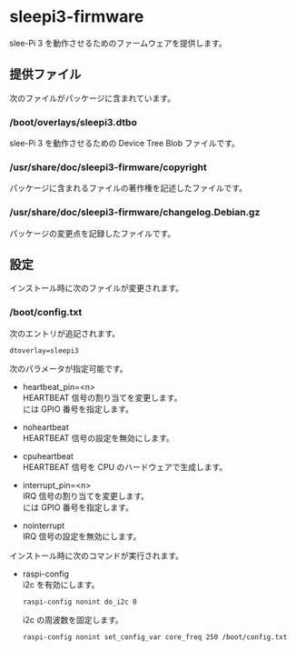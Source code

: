 # sleepi3-firmware  
slee-Pi 3 を動作させるためのファームウェアを提供します。

## 提供ファイル  
次のファイルがパッケージに含まれています。

### /boot/overlays/sleepi3.dtbo  
slee-Pi 3 を動作させるための Device Tree Blob ファイルです。

### /usr/share/doc/sleepi3-firmware/copyright  
パッケージに含まれるファイルの著作権を記述したファイルです。

### /usr/share/doc/sleepi3-firmware/changelog.Debian.gz  
パッケージの変更点を記録したファイルです。

## 設定  
インストール時に次のファイルが変更されます。

### /boot/config.txt  
次のエントリが追記されます。
```
dtoverlay=sleepi3
```

次のパラメータが指定可能です。
* heartbeat_pin=\<n\>  
  HEARTBEAT 信号の割り当てを変更します。  
  <n> には GPIO 番号を指定します。  

* noheartbeat  
  HEARTBEAT 信号の設定を無効にします。  

* cpuheartbeat  
  HEARTBEAT 信号を CPU のハードウェアで生成します。  

* interrupt_pin=\<n\>  
  IRQ 信号の割り当てを変更します。  
  <n> には GPIO 番号を指定します。  

* nointerrupt  
  IRQ 信号の設定を無効にします。  


インストール時に次のコマンドが実行されます。

* raspi-config  
  i2c を有効にします。  
  ```
  raspi-config nonint do_i2c 0
  ```
  i2c の周波数を固定します。  
  ```
  raspi-config nonint set_config_var core_freq 250 /boot/config.txt
  ```
